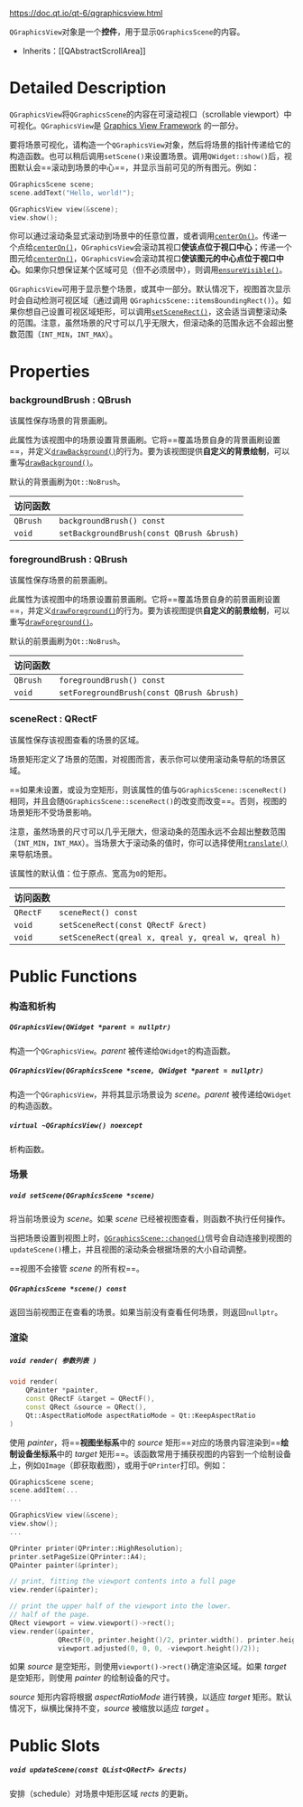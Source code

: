 https://doc.qt.io/qt-6/qgraphicsview.html

`QGraphicsView`对象是一个**控件**，用于显示`QGraphicsScene`的内容。

- Inherits：[[QAbstractScrollArea]]

# Detailed Description

`QGraphicsView`将`QGraphicsScene`的内容在可滚动视口（scrollable viewport）中可视化。`QGraphicsView`是 [Graphics View Framework](https://doc.qt.io/qt-6/graphicsview.html) 的一部分。

要将场景可视化，请构造一个`QGraphicsView`对象，然后将场景的指针传递给它的构造函数。也可以稍后调用`setScene()`来设置场景。调用`QWidget::show()`后，视图默认会==滚动到场景的中心==，并显示当前可见的所有图元。例如：

```cpp
QGraphicsScene scene;
scene.addText("Hello, world!");

QGraphicsView view(&scene);
view.show();
```

你可以通过滚动条显式滚动到场景中的任意位置，或者调用[`centerOn()`](https://doc.qt.io/qt-6/qgraphicsview.html#centerOn)。传递一个点给[`centerOn()`](https://doc.qt.io/qt-6/qgraphicsview.html#centerOn)，`QGraphicsView`会滚动其视口**使该点位于视口中心**；传递一个图元给[`centerOn()`](https://doc.qt.io/qt-6/qgraphicsview.html#centerOn)，`QGraphicsView`会滚动其视口**使该图元的中心点位于视口中心**。如果你只想保证某个区域可见（但不必须居中），则调用[`ensureVisible()`](https://doc.qt.io/qt-6/qgraphicsview.html#ensureVisible)。

`QGraphicsView`可用于显示整个场景，或其中一部分。默认情况下，视图首次显示时会自动检测可视区域（通过调用 `QGraphicsScene::itemsBoundingRect()`）。如果你想自己设置可视区域矩形，可以调用[`setSceneRect()`](https://doc.qt.io/qt-6/qgraphicsview.html#sceneRect-prop)，这会适当调整滚动条的范围。注意，虽然场景的尺寸可以几乎无限大，但滚动条的范围永远不会超出整数范围（`INT_MIN`，`INT_MAX`）。


# Properties

### backgroundBrush : QBrush

该属性保存场景的背景画刷。

此属性为该视图中的场景设置背景画刷。它将==覆盖场景自身的背景画刷设置==，并定义[`drawBackground()`](https://doc.qt.io/qt-6/qgraphicsview.html#drawBackground)的行为。要为该视图提供**自定义的背景绘制**，可以重写[`drawBackground()`](https://doc.qt.io/qt-6/qgraphicsview.html#drawBackground)。

默认的背景画刷为`Qt::NoBrush`。

| 访问函数     |                                           |
| -------- | ----------------------------------------- |
| `QBrush` | `backgroundBrush() const`                 |
| `void`   | `setBackgroundBrush(const QBrush &brush)` |

### foregroundBrush : QBrush

该属性保存场景的前景画刷。

此属性为该视图中的场景设置前景画刷。它将==覆盖场景自身的前景画刷设置==，并定义[`drawForeground()`](https://doc.qt.io/qt-6/qgraphicsview.html#drawForeground)的行为。要为该视图提供**自定义的前景绘制**，可以重写[`drawForeground()`](https://doc.qt.io/qt-6/qgraphicsview.html#drawForeground)。

默认的前景画刷为`Qt::NoBrush`。

| 访问函数     |                                           |
| -------- | ----------------------------------------- |
| `QBrush` | `foregroundBrush() const`                 |
| `void`   | `setForegroundBrush(const QBrush &brush)` |

### sceneRect : QRectF

该属性保存该视图查看的场景的区域。

场景矩形定义了场景的范围，对视图而言，表示你可以使用滚动条导航的场景区域。

==如果未设置，或设为空矩形，则该属性的值与`QGraphicsScene::sceneRect()`相同，并且会随`QGraphicsScene::sceneRect()`的改变而改变==。否则，视图的场景矩形不受场景影响。

注意，虽然场景的尺寸可以几乎无限大，但滚动条的范围永远不会超出整数范围（`INT_MIN`，`INT_MAX`）。当场景大于滚动条的值时，你可以选择使用[`translate()`](https://doc.qt.io/qt-6/qgraphicsview.html#translate)来导航场景。

该属性的默认值：位于原点、宽高为`0`的矩形。

| 访问函数     |                                                    |
| -------- | -------------------------------------------------- |
| `QRectF` | `sceneRect() const`                                |
| `void`   | `setSceneRect(const QRectF &rect)`                 |
| `void`   | `setSceneRect(qreal x, qreal y, qreal w, qreal h)` |

# Public Functions

### 构造和析构

##### `QGraphicsView(QWidget *parent = nullptr)`

构造一个`QGraphicsView`。*parent* 被传递给`QWidget`的构造函数。

##### `QGraphicsView(QGraphicsScene *scene, QWidget *parent = nullptr)`

构造一个`QGraphicsView`，并将其显示场景设为 *scene*。*parent* 被传递给`QWidget`的构造函数。

##### `virtual ~QGraphicsView() noexcept`

析构函数。

### 场景

##### `void setScene(QGraphicsScene *scene)`

将当前场景设为 *scene*。如果 *scene* 已经被视图查看，则函数不执行任何操作。

当把场景设置到视图上时，[`QGraphicsScene::changed()`](https://doc.qt.io/qt-6/qgraphicsscene.html#changed)信号会自动连接到视图的`updateScene()`槽上，并且视图的滚动条会根据场景的大小自动调整。

==视图不会接管 *scene* 的所有权==。

##### `QGraphicsScene *scene() const`

返回当前视图正在查看的场景。如果当前没有查看任何场景，则返回`nullptr`。

### 渲染

##### `void render( 参数列表 )`

```cpp
void render(
	QPainter *painter,
	const QRectF &target = QRectF(),
	const QRect &source = QRect(),
	Qt::AspectRatioMode aspectRatioMode = Qt::KeepAspectRatio
)
```

使用 *painter*，将==**视图坐标系**中的 *source* 矩形==对应的场景内容渲染到==**绘制设备坐标系**中的 *target* 矩形==。该函数常用于捕获视图的内容到一个绘制设备上，例如`QImage`（即获取截图），或用于`QPrinter`打印。例如：

```cpp
QGraphicsScene scene;
scene.addItem(...
...

QGraphicsView view(&scene);
view.show();
...

QPrinter printer(QPrinter::HighResolution);
printer.setPageSize(QPrinter::A4);
QPainter painter(&printer);

// print, fitting the viewport contents into a full page
view.render(&painter);

// print the upper half of the viewport into the lower.
// half of the page.
QRect viewport = view.viewport()->rect();
view.render(&painter,
			QRectF(0, printer.height()/2, printer.width(). printer.height()/2),
			viewport.adjusted(0, 0, 0, -viewport.height()/2));
```

如果 *source* 是空矩形，则使用`viewport()->rect()`确定渲染区域。如果 *target* 是空矩形，则使用 *painter* 的绘制设备的尺寸。

*source* 矩形内容将根据 *aspectRatioMode* 进行转换，以适应 *target* 矩形。默认情况下，纵横比保持不变，*source* 被缩放以适应 *target* 。

# Public Slots

##### `void updateScene(const QList<QRectF> &rects)`

安排（schedule）对场景中矩形区域 *rects* 的更新。